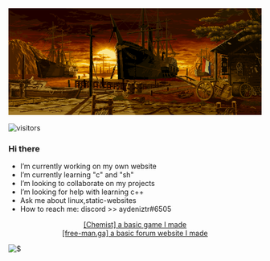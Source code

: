 <img src="https://github.com/Aydeniztr/Aydeniztr/blob/main/AF017CC3-71BB-47C6-AD3A-0DCCB9FF576A.gif?raw=true">


![visitors](https://visitor-badge-reloaded.herokuapp.com/badge?page_id=Aydeniztr.Aydeniztr&color=00cf00)

### Hi there

- I’m currently working on my own website
- I’m currently learning "c" and "sh"
- I’m looking to collaborate on my projects
- I’m looking for help with learning c++
- Ask me about linux,static-websites
- How to reach me: discord >> aydeniztr#6505

<center>

<a href="https://h7duukfoy2wx7e2d16ms3a.on.drv.tw/project.lounge/">[Chemist]  a basic game I made</a>
<br>
<a href="https://free-man.ga">[free-man.ga]  a basic forum  website I made</a>

</center>

![$](https://github-readme-stats.vercel.app/api?username=Aydeniztr&hide_border=true&show_icons=true&theme=tokyonight)
<!--

**Aydeniztr/Aydeniztr** is a ✨ _special_ ✨ repository because its `README.md` (this file) appears on your GitHub profile.

Here are some ideas to get you started:
 

-->
